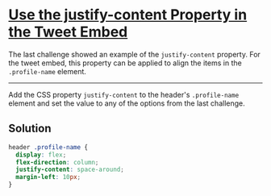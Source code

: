 # [Use the justify-content Property in the Tweet Embed](https://learn.freecodecamp.org/responsive-web-design/css-flexbox/use-the-justify-content-property-in-the-tweet-embed)

The last challenge showed an example of the `justify-content` property. For the tweet embed, this property can be applied to align the items in the `.profile-name` element.

---

Add the CSS property `justify-content` to the header's `.profile-name` element and set the value to any of the options from the last challenge.

## Solution

```css
header .profile-name {
  display: flex;
  flex-direction: column;
  justify-content: space-around;
  margin-left: 10px;
}
```
